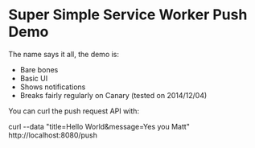 Super Simple Service Worker Push Demo
=======

The name says it all, the demo is:

- Bare bones
- Basic UI
- Shows notifications
- Breaks fairly regularly on Canary (tested on 2014/12/04)

You can curl the push request API with:

curl --data "title=Hello World&message=Yes you Matt" http://localhost:8080/push
